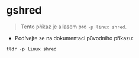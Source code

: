 # gshred

> Tento příkaz je aliasem pro `-p linux shred`.

- Podívejte se na dokumentaci původního příkazu:

`tldr -p linux shred`
